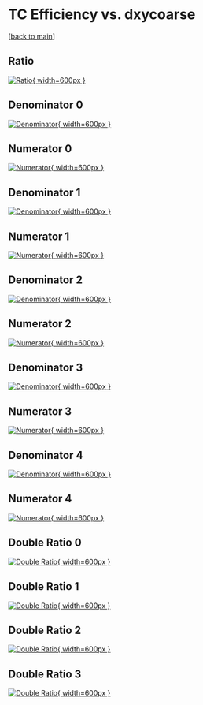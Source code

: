 # TC Efficiency vs. dxycoarse

[[back to main](./)]



## Ratio

[![Ratio](../mtv/var/TC_loweta_0_1_eff_dxycoarse.png){ width=600px }](../mtv/var/TC_loweta_0_1_eff_dxycoarse.pdf)

## Denominator 0

[![Denominator](../mtv/den/TC_loweta_0_1_eff_dxycoarse_den0.png){ width=600px }](../mtv/den/TC_loweta_0_1_eff_dxycoarse_den0.pdf)

## Numerator 0

[![Numerator](../mtv/num/TC_loweta_0_1_eff_dxycoarse_num0.png){ width=600px }](../mtv/num/TC_loweta_0_1_eff_dxycoarse_num0.pdf)

## Denominator 1

[![Denominator](../mtv/den/TC_loweta_0_1_eff_dxycoarse_den1.png){ width=600px }](../mtv/den/TC_loweta_0_1_eff_dxycoarse_den1.pdf)

## Numerator 1

[![Numerator](../mtv/num/TC_loweta_0_1_eff_dxycoarse_num1.png){ width=600px }](../mtv/num/TC_loweta_0_1_eff_dxycoarse_num1.pdf)

## Denominator 2

[![Denominator](../mtv/den/TC_loweta_0_1_eff_dxycoarse_den2.png){ width=600px }](../mtv/den/TC_loweta_0_1_eff_dxycoarse_den2.pdf)

## Numerator 2

[![Numerator](../mtv/num/TC_loweta_0_1_eff_dxycoarse_num2.png){ width=600px }](../mtv/num/TC_loweta_0_1_eff_dxycoarse_num2.pdf)

## Denominator 3

[![Denominator](../mtv/den/TC_loweta_0_1_eff_dxycoarse_den3.png){ width=600px }](../mtv/den/TC_loweta_0_1_eff_dxycoarse_den3.pdf)

## Numerator 3

[![Numerator](../mtv/num/TC_loweta_0_1_eff_dxycoarse_num3.png){ width=600px }](../mtv/num/TC_loweta_0_1_eff_dxycoarse_num3.pdf)

## Denominator 4

[![Denominator](../mtv/den/TC_loweta_0_1_eff_dxycoarse_den4.png){ width=600px }](../mtv/den/TC_loweta_0_1_eff_dxycoarse_den4.pdf)

## Numerator 4

[![Numerator](../mtv/num/TC_loweta_0_1_eff_dxycoarse_num4.png){ width=600px }](../mtv/num/TC_loweta_0_1_eff_dxycoarse_num4.pdf)

## Double Ratio 0

[![Double Ratio](../mtv/ratio/TC_loweta_0_1_eff_dxycoarse_ratio0.png){ width=600px }](../mtv/ratio/TC_loweta_0_1_eff_dxycoarse_ratio0.pdf)

## Double Ratio 1

[![Double Ratio](../mtv/ratio/TC_loweta_0_1_eff_dxycoarse_ratio1.png){ width=600px }](../mtv/ratio/TC_loweta_0_1_eff_dxycoarse_ratio1.pdf)

## Double Ratio 2

[![Double Ratio](../mtv/ratio/TC_loweta_0_1_eff_dxycoarse_ratio2.png){ width=600px }](../mtv/ratio/TC_loweta_0_1_eff_dxycoarse_ratio2.pdf)

## Double Ratio 3

[![Double Ratio](../mtv/ratio/TC_loweta_0_1_eff_dxycoarse_ratio3.png){ width=600px }](../mtv/ratio/TC_loweta_0_1_eff_dxycoarse_ratio3.pdf)

